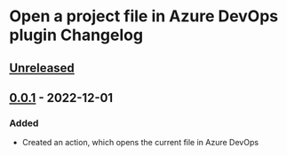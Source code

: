 <!-- Keep a Changelog guide -> https://keepachangelog.com -->

# Open a project file in Azure DevOps plugin Changelog

## [Unreleased]

## [0.0.1] - 2022-12-01

### Added
- Created an action, which opens the current file in Azure DevOps

[Unreleased]: https://github.com/Hixon10/open-file-in-azure-devops/compare/v0.0.1...HEAD

[0.0.1]: https://github.com/Hixon10/open-file-in-azure-devops/commits/v0.0.1
